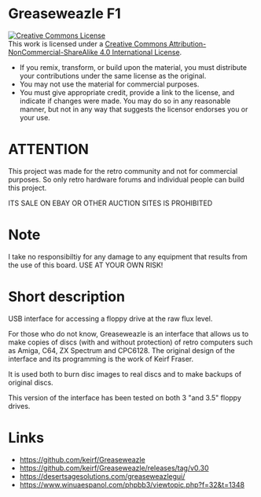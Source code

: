 # Greaseweazle F1

<a rel="license" href="http://creativecommons.org/licenses/by-nc-sa/4.0/"><img alt="Creative Commons License" style="border-width:0" src="https://i.creativecommons.org/l/by-nc-sa/4.0/88x31.png" /></a><br />This work is licensed under a <a rel="license" href="http://creativecommons.org/licenses/by-nc-sa/4.0/">Creative Commons Attribution-NonCommercial-ShareAlike 4.0 International License</a>.

* If you remix, transform, or build upon the material, you must distribute your contributions under the same license as the original.
* You may not use the material for commercial purposes.
* You must give appropriate credit, provide a link to the license, and indicate if changes were made. You may do so in any reasonable manner, but not in any way that suggests the licensor endorses you or your use.

# ATTENTION

This project was made for the retro community and not for commercial purposes. So only retro hardware forums and individual people can build this project.

ITS SALE ON EBAY OR OTHER AUCTION SITES IS PROHIBITED

# Note

I take no responsibiltiy for any damage to any equipment that results from the use of this board. USE AT YOUR OWN RISK!

# Short description

USB interface for accessing a floppy drive at the raw flux level.

For those who do not know, Greaseweazle is an interface that allows us to make copies of discs (with and without protection) of retro computers such as Amiga, C64, ZX Spectrum and CPC6128.
The original design of the interface and its programming is the work of Keirf Fraser.

It is used both to burn disc images to real discs and to make backups of original discs.

This version of the interface has been tested on both 3 "and 3.5" floppy drives.

# Links

* https://github.com/keirf/Greaseweazle
* https://github.com/keirf/Greaseweazle/releases/tag/v0.30
* https://desertsagesolutions.com/greaseweazlegui/
* https://www.winuaespanol.com/phpbb3/viewtopic.php?f=32&t=1348

